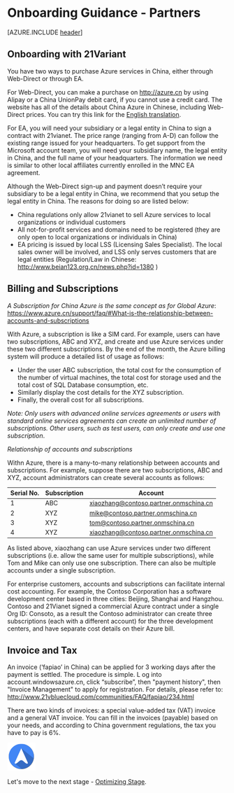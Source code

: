 <properties
	pageTitle="Global Customer Playbook onboarding-guidance-partners "
	description="Global Customer Playbook onboarding-guidance-partners"
	services="global-customer-playbook"
	documentationCenter=""
	authors="jtong"
	manager="edwinc"
	editor=""
	tags="global-customer-playbook"/>

<tags
	ms.service="migration-lifecycle-onboarding"
	ms.workload=""
	ms.tgt_pltfrm=""
	ms.devlang="na"
	ms.topic="article"
	ms.date="11/21/2016"
	wacn.date="11/21/2016"
	wacn.lang="en"
	ms.author="jtong"/>


# Onboarding Guidance - Partners

[AZURE.INCLUDE [header](../../../includes/onboarding-guidance.md)]

## Onboarding with 21Variant

You have two ways to purchase Azure services in China, either through Web-Direct or through EA.
 
For Web-Direct, you can make a purchase on http://azure.cn by using Alipay or a China UnionPay debit card, if you cannot use a credit card. The website has all of the details about China Azure in Chinese, including Web-Direct prices. 
You can try this link for the [English translation](https://translate.google.com.hk/translate?hl=zh-CN&sl=zh-CN&tl=en&u=https%3A%2F%2Fwww.azure.cn).
 
For EA, you will need your subsidiary or a legal entity in China to sign a contract with 21vianet. The price range (ranging from A-D) can follow the existing range issued for your headquarters.  To get support from the Microsoft account team, you will need your subsidiary name, the legal entity in China, and the full name of your headquarters. The information we need is similar to other local affiliates currently enrolled in the MNC EA agreement.
 
Although the Web-Direct sign-up and payment doesn’t require your subsidiary to be a legal entity in China, we recommend that you setup the legal entity in China. The reasons for doing so are listed below:
 
- China regulations only allow 21vianet to sell Azure services to local organizations or individual customers
- All not-for-profit services and domains need to be registered (they are only open to local organizations or individuals in China)
- EA pricing is issued by local LSS (Licensing Sales Specialist). The local sales owner will be involved, and LSS only serves customers that are legal entities (Regulation/Law in Chinese: http://www.beian123.org.cn/news.php?id=1380 )

## Billing and Subscriptions

*A Subscription for China Azure is the same concept as for Global Azure*:
https://www.azure.cn/support/faq/#What-is-the-relationship-between-accounts-and-subscriptions

With Azure, a subscription is like a SIM card. For example, users can have two subscriptions, ABC and XYZ, and create and use Azure services under these two different subscriptions. By the end of the month, the Azure billing system will produce a detailed list of usage as follows:

- Under the user ABC subscription, the total cost for the consumption of the number of virtual machines, the total cost for storage used and the total cost of SQL Database consumption, etc.
- Similarly display the cost details for the XYZ subscription.
- Finally, the overall cost for all subscriptions.

*Note: Only users with advanced online services agreements or users with standard online services agreements can create an unlimited number of subscriptions. Other users, such as test users, can only create and use one subscription*.

*Relationship of accounts and subscriptions*

Withn Azure, there is a many-to-many relationship between accounts and subscriptions. For example, suppose there are two subscriptions, ABC and XYZ, account administrators can create several accounts as follows:

Serial No. | Subscription | Account
---------- | ---------- | ----------
1 | ABC | xiaozhang@contoso.partner.onmschina.cn
2 | XYZ | mike@contoso.partner.onmschina.cn
3 | XYZ | tom@contoso.partner.onmschina.cn
4 | XYZ | xiaozhang@contoso.partner.onmschina.cn

As listed above, xiaozhang can use Azure services under two different subscriptions (i.e. allow the same user for multiple subscriptions), while Tom and Mike can only use one subscription. There can also be multiple accounts under a single subscription.
 
For enterprise customers, accounts and subscriptions can facilitate internal cost accounting. For example, the Contoso Corporation has a software development center based in three cities: Beijing, Shanghai and Hangzhou. Contoso and 21Vianet signed a commercial Azure contract under a single Org ID: Consoto, as a result the Contoso administrator can create three subscriptions (each with a different account) for the three development centers, and have separate cost details on their Azure bill.

## Invoice and Tax

An invoice (‘fapiao’ in China) can be applied for 3 working days after the payment is settled. The procedure is simple. L og into account.windowsazure.cn, click “subscribe”, then "payment history", then "Invoice Management" to apply for registration. For details, please refer to: http://www.21vbluecloud.com/communities/FAQ/fapiao/234.html
 
There are two kinds of invoices: a special value-added tax (VAT) invoice and a general VAT invoice. You can fill in the invoices (payable) based on your needs, and according to China government regulations, the tax you have to pay is 6%.


![navigation](../../media/navigation.png)

Let's move to the next stage - [Optimizing Stage](/solutions/global-customer/optimizing/guidance/policies/).
 
 
